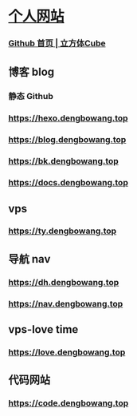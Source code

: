 # [个人网站](https://dengbowang.githun.io/img)

### [Github 首页 | 立方体Cube ](https://github.com/dengbowang)

## 博客 blog

### 静态 Github

### https://hexo.dengbowang.top

### https://blog.dengbowang.top

### https://bk.dengbowang.top

### https://docs.dengbowang.top


## vps

### https://ty.dengbowang.top



## 导航 nav

### https://dh.dengbowang.top

### https://nav.dengbowang.top

## vps-love time

### https://love.dengbowang.top

## 代码网站

### https://code.dengbowang.top










